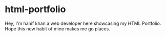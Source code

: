 # html-portfolio
Hey, I'm hanif khan a web developer here showcasing my HTML Portfolio. Hope this new habit of mine makes me go places.
